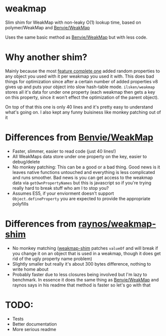 weakmap
=======

Slim shim for WeakMap with non-leaky O(1) lookup time, based on polymer/WeakMap and [Benvie/WeakMap][weakmap]

Uses the same basic method as [Benvie/WeakMap][weakmap] but with less code.
# Why another shim?
Mainly because the most [feature complete one][weakmap] added random properties to any object you used with it per weakmap you used it with. This does bad things for optimization since after a certain number of added properties v8 gives up and puts your object into slow hash-table mode. `ilsken/weakmap` stores all it's data for under one property (each weakmap then gets a key on this property, since it won't effect the optimization of the parent object).

On top of that this one is only 40 lines and it's pretty easy to understand what's going on. I also kept any funny buisiness like monkey patching out of it

# Differences from [Benvie/WeakMap][weakmap]
- Faster, slimmer, easier to read code (just 40 lines!)
- All WeakMaps data store under one property on the key, easier to debug/delete 
- No monkey patching: This can be a good or a bad thing. Good news is it leaves native functions untouched and everything is less complicated and runs smoother. Bad news is you can get access to the weakmap data via `getOwnPropertyNames` but this is javascript so if you're trying really hard to break stuff who am I to stop you?
- Assumes ES5, if your enviorment doesn't support `Object.defineProperty` you are expected to provide the appropriate polyfills

# Differences from [raynos/weakmap-shim][raynos]
- No monkey matching ([weakmap-shim][raynos] patches `valueOf` and will break if you change it on an object that is used in a weakmap, though it does get rid of the ugly property name problem)
- Slightly smaller but really it's about 300 bytes difference, nothing to write home about
- Probably faster due to less closures being involved but I'm lazy to benchmark. In essence it does the same thing as [Benvie/WeakMap][weakmap] and raynos says in his readme that method is faster so let's go with that

# TODO:
- Tests 
- Better documentation
- More serious readme


[weakmap]: https://github.com/Benvie/WeakMap
[raynos]: https://github.com/raynos/weakmap-shim
